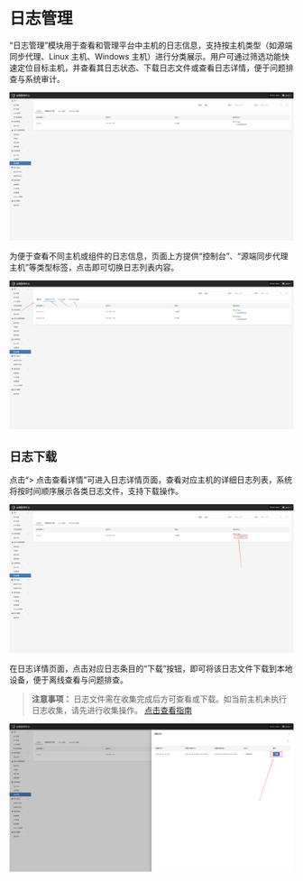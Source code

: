 # **日志管理**

“日志管理”模块用于查看和管理平台中主机的日志信息，支持按主机类型（如源端同步代理、Linux 主机、Windows 主机）进行分类展示。用户可通过筛选功能快速定位目标主机，并查看其日志状态、下载日志文件或查看日志详情，便于问题排查与系统审计。

![](./images/logmanagement-1.png)

为便于查看不同主机或组件的日志信息，页面上方提供“控制台”、“源端同步代理主机”等类型标签，点击即可切换日志列表内容。

![](./images/logmanagement-2.png)

## **日志下载**

点击“> 点击查看详情”可进入日志详情页面，查看对应主机的详细日志列表，系统将按时间顺序展示各类日志文件，支持下载操作。

![](./images/logmanagement-logdownload-1.png)

在日志详情页面，点击对应日志条目的“下载”按钮，即可将该日志文件下载到本地设备，便于离线查看与问题排查。

> **注意事项：** 日志文件需在收集完成后方可查看或下载。如当前主机未执行日志收集，请先进行收集操作。 [点击查看指南](../../dr/operations/download-logs.html#收集示例-控制台)

![](./images/logmanagement-logdownload-2.png)
